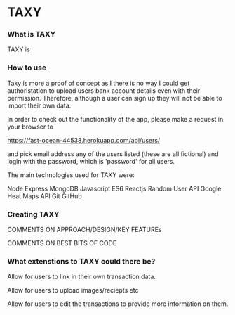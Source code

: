 # TAXY

### What is TAXY

TAXY is

### How to use

Taxy is more a proof of concept as I there is no way I could get authoristation to upload users bank account details even with their permission. Therefore, although a user can sign up they will not be able to import their own data.

In order to check out the functionality of the app, please make a request in your browser to

https://fast-ocean-44538.herokuapp.com/api/users/

and pick email address any of the users listed (these are all fictional) and login with the password, which is 'password' for all users.

The main technologies used for TAXY were:

Node
Express
MongoDB
Javascript
ES6
Reactjs
Random User API
Google Heat Maps API
Git
GitHub

### Creating TAXY


COMMENTS ON APPROACH/DESIGN/KEY FEATUREs

COMMENTS ON BEST BITS OF CODE

### What extenstions to TAXY could there be?

Allow for users to link in their own transaction data.

Allow for users to upload images/reciepts etc

Allow for users to edit the transactions to provide more information on them.
